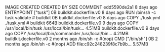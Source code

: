 IMAGE               CREATED             CREATED BY                                      SIZE                COMMENT
edd5590de2a1        8 days ago          ENTRYPOINT ["tusk"]                             0B                  buildkit.dockerfile.v0
<missing>           8 days ago          RUN /bin/sh -c tusk validate # buildkit         0B                  buildkit.dockerfile.v0
<missing>           8 days ago          COPY ./tusk.yml ./tusk.yml # buildkit           664B                buildkit.dockerfile.v0
<missing>           9 days ago          COPY /usr/local/bin/tusk /usr/local/bin/tusk…   4.51MB              buildkit.dockerfile.v0
<missing>           9 days ago          COPY /usr/local/bin/commander /usr/local/bin…   4.21MB              buildkit.dockerfile.v0
<missing>           2 months ago        /bin/sh -c #(nop)  CMD ["/bin/sh"]              0B
<missing>           2 months ago        /bin/sh -c #(nop) ADD file:c92c248239f8c7b9b…   5.57MB
